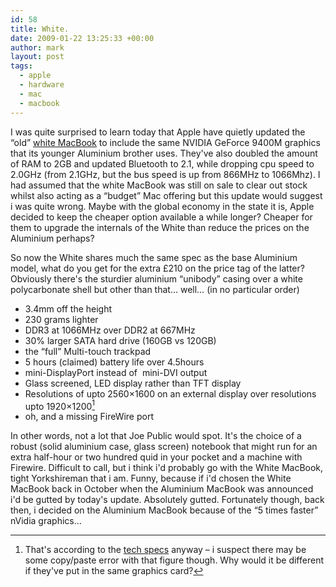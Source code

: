 ```yaml
---
id: 58
title: White.
date: 2009-01-22 13:25:33 +00:00
author: mark
layout: post
tags:
  - apple
  - hardware
  - mac
  - macbook
---
```

I was quite surprised to learn today that Apple have quietly updated the &#8220;old&#8221; [white MacBook](http://www.apple.com/uk/macbook/white) to include the same NVIDIA GeForce 9400M graphics that its younger Aluminium brother uses. They've also doubled the amount of RAM to 2GB and updated Bluetooth to 2.1, while dropping cpu speed to 2.0GHz (from 2.1GHz, but the bus speed is up from 866MHz to 1066Mhz). I had assumed that the white MacBook was still on sale to clear out stock whilst also acting as a &#8220;budget&#8221; Mac offering but this update would suggest i was quite wrong. Maybe with the global economy in the state it is, Apple decided to keep the cheaper option available a while longer? Cheaper for them to upgrade the internals of the White than reduce the prices on the Aluminium perhaps?

So now the White shares much the same spec as the base Aluminium model, what do you get for the extra £210 on the price tag of the latter? Obviously there's the sturdier aluminium &#8220;unibody&#8221; casing over a white polycarbonate shell but other than that&#8230; well&#8230; (in no particular order)

  * 3.4mm off the height
  * 230 grams lighter
  * DDR3 at 1066MHz over DDR2 at 667MHz
  * 30% larger SATA hard drive (160GB vs 120GB)
  * the &#8220;full&#8221; Multi-touch trackpad
  * 5 hours (claimed) battery life over 4.5hours
  * mini-DisplayPort instead of  mini-DVI output
  * Glass screened, LED display rather than TFT display
  * Resolutions of upto 2560&#215;1600 on an external display over resolutions upto 1920&#215;1200[^fn-restypo]
  * oh, and a missing FireWire port

In other words, not a lot that Joe Public would spot. It's the choice of a robust (solid aluminium case, glass screen) notebook that might run for an extra half-hour or two hundred quid in your pocket and a machine with Firewire. Difficult to call, but i think i'd probably go with the White MacBook, tight Yorkshireman that i am. Funny, because if i'd chosen the White MacBook back in October when the Aluminium MacBook was announced i'd be gutted by today's update. Absolutely gutted. Fortunately though, back then, i decided on the Aluminium MacBook because of the &#8220;5 times faster&#8221; nVidia graphics&#8230;

[^fn-restypo]: That's according to the [tech specs](http://www.apple.com/uk/macbook/white/specs.html) anyway &#8211; i suspect there may be some copy/paste error with that figure though. Why would it be different if they've put in the same graphics card?
